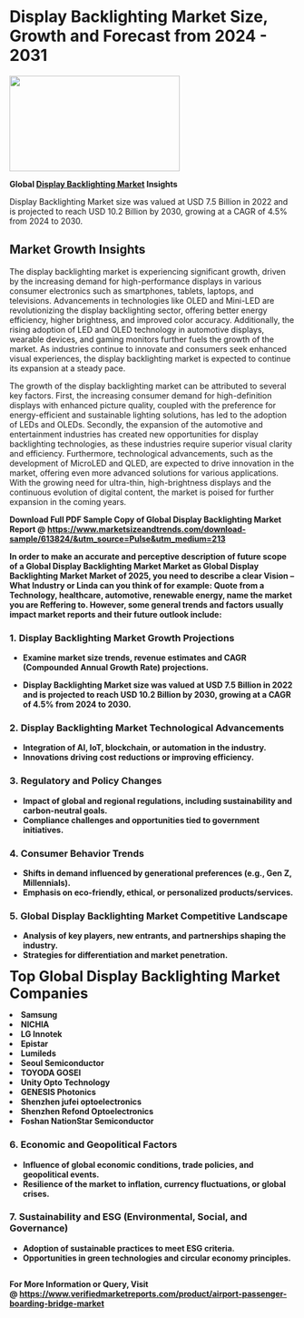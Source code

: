 <H1>Display Backlighting Market Size, Growth and Forecast from 2024 - 2031</H1><img class="aligncenter size-medium wp-image-584254" src="https://thirdeyenews.in/wp-content/uploads/2024/09/Global-Market-Research-300x168.jpeg" alt="" width="300" height="168" /><p><strong>Global&nbsp;<a href="https://www.marketsizeandtrends.com/download-sample/613824/&amp;utm_source=Pulse&amp;utm_medium=213">Display Backlighting Market</a> Insights</strong></p><p>Display Backlighting Market size was valued at USD 7.5 Billion in 2022 and is projected to reach USD 10.2 Billion by 2030, growing at a CAGR of 4.5% from 2024 to 2030.</p><p><h2>Market Growth Insights</h2> <p>The display backlighting market is experiencing significant growth, driven by the increasing demand for high-performance displays in various consumer electronics such as smartphones, tablets, laptops, and televisions. Advancements in technologies like OLED and Mini-LED are revolutionizing the display backlighting sector, offering better energy efficiency, higher brightness, and improved color accuracy. Additionally, the rising adoption of LED and OLED technology in automotive displays, wearable devices, and gaming monitors further fuels the growth of the market. As industries continue to innovate and consumers seek enhanced visual experiences, the display backlighting market is expected to continue its expansion at a steady pace.</p> <p><strong></strong></p> <p>The growth of the display backlighting market can be attributed to several key factors. First, the increasing consumer demand for high-definition displays with enhanced picture quality, coupled with the preference for energy-efficient and sustainable lighting solutions, has led to the adoption of LEDs and OLEDs. Secondly, the expansion of the automotive and entertainment industries has created new opportunities for display backlighting technologies, as these industries require superior visual clarity and efficiency. Furthermore, technological advancements, such as the development of MicroLED and QLED, are expected to drive innovation in the market, offering even more advanced solutions for various applications. With the growing need for ultra-thin, high-brightness displays and the continuous evolution of digital content, the market is poised for further expansion in the coming years.</p> <p><strong></p><p><span class=""><strong>Download Full PDF Sample Copy of Global Display Backlighting Market Report</strong> @ <a href="https://www.marketsizeandtrends.com/download-sample/613824/&amp;utm_source=Pulse&amp;utm_medium=213" target="_blank">https://www.marketsizeandtrends.com/download-sample/613824/&amp;utm_source=Pulse&amp;utm_medium=213</a></span></p><p>In order to make an accurate and perceptive description of future scope of a Global&nbsp;Display Backlighting Market Market as Global&nbsp;Display Backlighting Market Market of 2025, you need to describe a clear Vision &ndash; What Industry or Linda can you think of for example: Quote from a Technology, healthcare, automotive, renewable energy, name the market you are Reffering to. However, some general trends and factors usually impact market reports and their future outlook include:</p><h3>1.&nbsp;<strong>Display Backlighting Market Growth Projections</strong></h3><ul><li>Examine market size trends, revenue estimates and CAGR (Compounded Annual Growth Rate) projections.</li><li><p>Display Backlighting Market size was valued at USD 7.5 Billion in 2022 and is projected to reach USD 10.2 Billion by 2030, growing at a CAGR of 4.5% from 2024 to 2030.</p></li></ul><h3>2.&nbsp;<strong>Display Backlighting Market Technological Advancements</strong></h3><ul><li>Integration of AI, IoT, blockchain, or automation in the industry.</li><li>Innovations driving cost reductions or improving efficiency.</li></ul><h3>3.&nbsp;<strong>Regulatory and Policy Changes</strong></h3><ul><li>Impact of global and regional regulations, including sustainability and carbon-neutral goals.</li><li>Compliance challenges and opportunities tied to government initiatives.</li></ul><h3>4.&nbsp;<strong>Consumer Behavior Trends</strong></h3><ul><li>Shifts in demand influenced by generational preferences (e.g., Gen Z, Millennials).</li><li>Emphasis on eco-friendly, ethical, or personalized products/services.</li></ul><h3>5.&nbsp;<strong>Global Display Backlighting Market Competitive Landscape</strong></h3><ul><li>Analysis of key players, new entrants, and partnerships shaping the industry.</li><li>Strategies for differentiation and market penetration.</li></ul><p data-pm-slice="1 1 []"><span style="color: inherit; font-family: inherit; font-size: 25px;">Top Global Display Backlighting Market Companies</span></p><div class="" data-test-id=""><p><li> Samsung</li><li> NICHIA</li><li> LG Innotek</li><li> Epistar</li><li> Lumileds</li><li> Seoul Semiconductor</li><li> TOYODA GOSEI</li><li> Unity Opto Technology</li><li> GENESIS Photonics</li><li> Shenzhen jufei optoelectronics</li><li> Shenzhen Refond Optoelectronics</li><li> Foshan NationStar Semiconductor</li></p></div><h3>6.&nbsp;<strong>Economic and Geopolitical Factors</strong></h3><ul><li>Influence of global economic conditions, trade policies, and geopolitical events.</li><li>Resilience of the market to inflation, currency fluctuations, or global crises.</li></ul><h3>7.&nbsp;<strong>Sustainability and ESG (Environmental, Social, and Governance)</strong></h3><ul><li>Adoption of sustainable practices to meet ESG criteria.</li><li>Opportunities in green technologies and circular economy principles.</li></ul><h2><strong style="font-size: 14px;">For More Information or Query, Visit @&nbsp;</strong><a style="background-color: #ffffff; font-size: 14px;" href="https://www.marketsizeandtrends.com/report/display-backlighting-market/" target="_blank">https://www.verifiedmarketreports.com/product/airport-passenger-boarding-bridge-market</a></h2>
